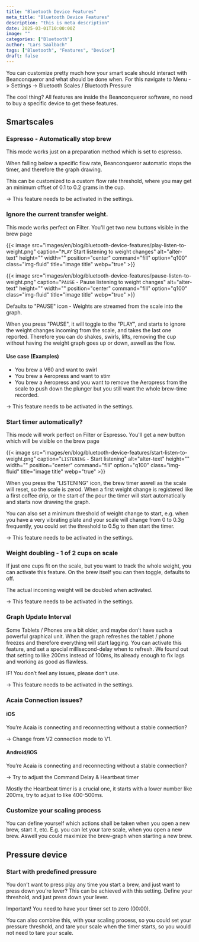 ```yaml
---
title: "Bluetooth Device Features"
meta_title: "Bluetooth Device Features"
description: "this is meta description"
date: 2025-03-01T10:00:00Z
image: ""
categories: ["Bluetooth"]
author: "Lars Saalbach"
tags: ["Bluetooth", "Features", "Device"]
draft: false
---
```


You can customize pretty much how your smart scale should interact with Beanconqueror and what should be done when. For this navigate to Menu -> Settings -> Bluetooth Scales / Bluetooth Pressure

The cool thing? All features are inside the Beanconqueror software, no need to buy a specific device to get these features.

## Smartscales

### Espresso - Automatically stop brew

This mode works just on a preparation method which is set to espresso.

When falling below a specific flow rate, Beanconqueror automatic stops the timer, and therefore the graph drawing.

This can be customized to a custom flow rate threshold, where you may get an minimum offset of 0.1 to 0.2 grams in the cup.

→ This feature needs to be activated in the settings.

 

### Ignore the current transfer weight.

This mode works perfect on Filter. You'll get two new buttons visible in the brew page

{{< image src="images/en/blog/bluetooth-device-features/play-listen-to-weight.png" caption="`PLAY` Start listening to weight changes" alt="alter-text" height="" width="" position="center" command="fill" option="q100" class="img-fluid" title="image title"  webp="true" >}}

{{< image src="images/en/blog/bluetooth-device-features/pause-listen-to-weight.png" caption="`PAUSE` - Pause listening to weight changes" alt="alter-text" height="" width="" position="center" command="fill" option="q100" class="img-fluid" title="image title"  webp="true" >}}
 

Defaults to "PAUSE" icon - Weights are streamed from the scale into the graph.

When you press "PAUSE", it will toggle to the "PLAY", and starts to ignore the weight changes incoming from the scale, and takes the last one reported. Therefore you can do shakes, swirls, lifts, removing the cup without having the weight graph goes up or down, aswell as the flow.

#### Use case (Examples)

- You brew a V60 and want to swirl
- You brew a Aeropress and want to stirr
- You brew a Aeropress and you want to remove the Aeropress from the scale to push down the plunger but you still want the whole brew-time recorded.

→ This feature needs to be activated in the settings.

### Start timer automatically?

This mode will work perfect on Filter or Espresso. You'll get a new button which will be visible on the brew page

{{< image src="images/en/blog/bluetooth-device-features/start-listen-to-weight.png" caption="`LISTENING` - Start listening" alt="alter-text" height="" width="" position="center" command="fill" option="q100" class="img-fluid" title="image title"  webp="true" >}}

 

When you press the "LISTENING" icon, the brew timer aswell as the scale will reset, so the scale is zerod. When a first weight change is registered like a first coffee drip, or the start of the pour the timer will start automatically and starts now drawing the graph.

You can also set a minimum threshold of weight change to start, e.g. when you have a very vibrating plate and your scale will change from 0 to 0.3g frequently, you could set the threshold to 0.5g to then start the timer.

→ This feature needs to be activated in the settings.

 

### Weight doubling - 1 of 2 cups on scale

If just one cups fit on the scale, but you want to track the whole weight, you can activate this feature.
On the brew itself you can then toggle, defaults to off.

The actual incoming weight will be doubled when activated.

→ This feature needs to be activated in the settings.

 

### Graph Update Interval

Some Tablets / Phones are a bit older, and maybe don’t have such a powerful graphical unit.
When the graph refreshes the tablet / phone freezes and therefore everything will start lagging.
You can activate this feature, and set a special millisecond-delay when to refresh.
We found out that setting to like 200ms instead of 100ms, its already enough to fix lags and working as good as flawless.

IF! You don’t feel any issues, please don’t use.

→ This feature needs to be activated in the settings.

 

### Acaia Connection issues?

#### iOS

You’re Acaia is connecting and reconnecting without a stable connection?

→ Change from V2 connection mode to V1.

#### Android/iOS

You’re Acaia is connecting and reconnecting without a stable connection?

→ Try to adjust the Command Delay & Heartbeat timer

Mostly the Heartbeat timer is a crucial one, it starts with a lower number like 200ms, try to adjust to like 400-500ms.

 

### Customize your scaling process

You can define yourself which actions shall be taken when you open a new brew, start it, etc.
E.g. you can let your tare scale, when you open a new brew.
Aswell you could maximize the brew-graph when starting a new brew.

 

## Pressure device

### Start with predefined pressure

You don’t want to press play any time you start a brew, and just want to press down you’re lever?
This can be achieved with this setting.
Define your threshold, and just press down your lever.

Important! You need to have your timer set to zero (00:00).

You can also combine this, with your scaling process, so you could set your pressure threshold, and tare your scale when the timer starts, so you would not need to tare your scale.